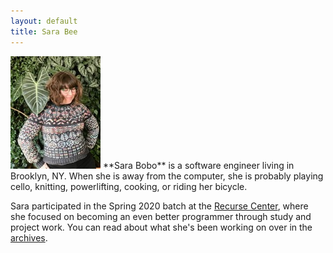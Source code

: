 ```yaml
---
layout: default
title: Sara Bee
---
```


<img src="/images/sarabee.jpg" class="right" />
**Sara Bobo** is a software engineer living in Brooklyn, NY. When she is away
from the computer, she is probably playing cello, knitting, powerlifting,
cooking, or riding her bicycle.

Sara participated in the Spring 2020 batch at the [Recurse Center](https://www.recurse.com/),
where she focused on becoming an even better programmer through study and project
work. You can read about what she's been working on over in the
[archives](/archives).
